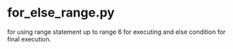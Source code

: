 # for_else_range.py
for using range statement up to range 6
for executing and else condition for final execution.
